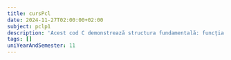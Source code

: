 ```yaml
---
title: cursPcl
date: 2024-11-27T02:00:00+02:00
subject: pclp1
description: 'Acest cod C demonstrează structura fundamentală: funcția `main` ca punct de intrare, includerea bibliotecilor standard (`stdio.h`) și `printf` pentru afișare text. `return 0` indică execuție reușită.'
tags: []
uniYearAndSemester: 11
---
```


